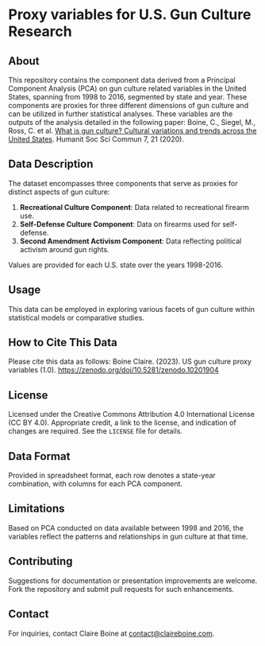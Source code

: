 # Proxy variables for U.S. Gun Culture Research

## About
This repository contains the component data derived from a Principal Component Analysis (PCA) on gun culture related variables in the United States, spanning from 1998 to 2016, segmented by state and year. These components are proxies for three different dimensions of gun culture and can be utilized in further statistical analyses. These variables are the outputs of the analysis detailed in the following paper: Boine, C., Siegel, M., Ross, C. et al. [What is gun culture? Cultural variations and trends across the United States](https://doi.org/10.1057/s41599-020-0520-6). Humanit Soc Sci Commun 7, 21 (2020). 

## Data Description
The dataset encompasses three components that serve as proxies for distinct aspects of gun culture:
1. **Recreational Culture Component**: Data related to recreational firearm use.
2. **Self-Defense Culture Component**: Data on firearms used for self-defense.
3. **Second Amendment Activism Component**: Data reflecting political activism around gun rights.

Values are provided for each U.S. state over the years 1998-2016.

## Usage
This data can be employed in exploring various facets of gun culture within statistical models or comparative studies.

## How to Cite This Data
Please cite this data as follows:
Boine Claire. (2023). US gun culture proxy variables (1.0). https://zenodo.org/doi/10.5281/zenodo.10201904 

## License
Licensed under the Creative Commons Attribution 4.0 International License (CC BY 4.0). Appropriate credit, a link to the license, and indication of changes are required. See the `LICENSE` file for details.

## Data Format
Provided in spreadsheet format, each row denotes a state-year combination, with columns for each PCA component.

## Limitations
Based on PCA conducted on data available between 1998 and 2016, the variables reflect the patterns and relationships in gun culture at that time.

## Contributing
Suggestions for documentation or presentation improvements are welcome. Fork the repository and submit pull requests for such enhancements.

## Contact
For inquiries, contact Claire Boine at contact@claireboine.com.
